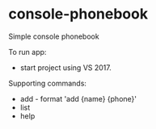 # console-phonebook
Simple console phonebook

To run app:
 - start project using VS 2017.
 
 Supporting commands:
  - add - format 'add {name} {phone}'
  - list
  - help
